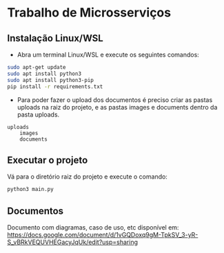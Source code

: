 # Trabalho de Microsserviços

## Instalação Linux/WSL

* Abra um terminal Linux/WSL e execute os seguintes comandos:

```bash
sudo apt-get update
sudo apt install python3
sudo apt install python3-pip
pip install -r requirements.txt
```

* Para poder fazer o upload dos documentos é preciso criar as pastas uploads na raiz do projeto, e as pastas images e documents dentro da pasta uploads.

```terminal
uploads
    images
    documents
```

## Executar o projeto

Vá para o diretório raiz do projeto e execute o comando:

```bash
python3 main.py
```
## Documentos

Documento com diagramas, caso de uso, etc disponível em: https://docs.google.com/document/d/1vGQDoxq9gM-TpkSV_3-yR-S_vBRkVEQUVHEGacyJqUk/edit?usp=sharing
